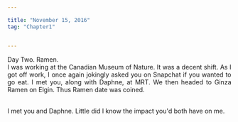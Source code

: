 ```yaml
---

title: "November 15, 2016"
tag: "Chapter1"


---
```

<style>
body {
text-align: justify}
</style>

Day Two. Ramen. 
<br>
I was working at the Canadian Museum of Nature.  It was a decent shift. As I got off work, I once again jokingly asked you on Snapchat if you wanted to go eat. I met you, along with Daphne, at MRT. We then headed to Ginza Ramen on Elgin. Thus Ramen date was coined. 

<br>
I met you and Daphne. Little did I know the impact you'd both have on me.